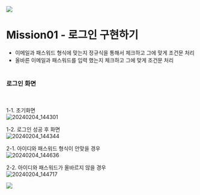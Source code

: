 
<img src="https://capsule-render.vercel.app/api?type=waving&color=BDBDC8&height=150&section=header" />

# Mission01 - 로그인 구현하기 

* 이메일과 패스워드 형식에 맞는지 정규식을 통해서 체크하고 그에 맞게 조건문 처리
* 올바른 이메일과 패스워드를 입력 했는지 체크하고 그에 맞게 조건문 처리
<br><br>

### 로그인 화면
<br><br>
1-1. 초기화면<br>
   ![20240204_144301](https://github.com/bedlam1/homework/assets/90903692/e54e9093-a09f-469d-9bd7-f7f1ee82ce9f)

1-2. 로그인 성공 후 화면<br>
![20240204_144344](https://github.com/bedlam1/homework/assets/90903692/f4973bc6-15e8-497a-a3ca-89cf477d9330)

2-1. 아이디와 패스워드 형식이 안맞을 경우<br>
![20240204_144636](https://github.com/bedlam1/homework/assets/90903692/1fd5cabc-8f7c-42a9-a858-9ad64bf83442)

2-2. 아이디와 패스워드가 올바르지 않을 경우<br>
![20240204_144717](https://github.com/bedlam1/homework/assets/90903692/304a511b-b808-47da-81cc-a3d93a8f7515)





<img src="https://capsule-render.vercel.app/api?type=waving&color=BDBDC8&height=150&section=footer" />
